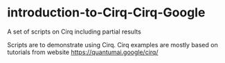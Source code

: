 # introduction-to-Cirq-Cirq-Google
A set of scripts on Cirq including partial results 

Scripts are to demonstrate using Cirq.
Cirq examples are mostly based on tutorials from website https://quantumai.google/cirq/
